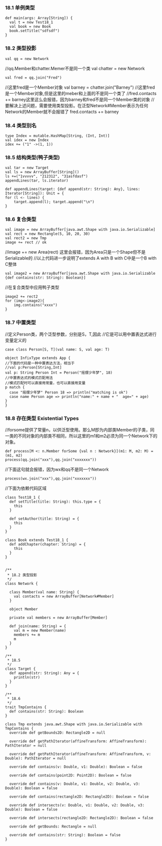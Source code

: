 ### 18.1 单例类型
	def main(args: Array[String]) {
	  val t = new Test18_1
	  val book = new Book
	  book.setTitle("sdfsdf")
	}

### 18.2 类型投影
	val qq = new Network
//qq.Member和chatter.Memer不是同一个类
	val chatter = new Network

	val fred = qq.join("Fred")
//这里fred是一个Member对象
	val barney = chatter.join("Barney") //这里fred是一个Member对象,但是这里的meber和上面的不是同一个类了
//fred.contacts += barney这里这么会报错，因为barney和fred不是同一个Member类的对象
//要解决上述问题，需要使用类型投影。在泛型Network#Member表示为任何Network的Member就不会报错了
	fred.contacts += barney

### 18.4 类型别名
	type Index = mutable.HashMap[String, (Int, Int)]
	val idex = new Index
	idex += ("1" ->(1, 1))

### 18.5 结构类型(鸭子类型)
	val tar = new Target
	val ls = new ArrayBuffer[String]()
	ls +=("1vvvvv", "212312", "31asfdasf")
	appendLines(tar, ls.iterator)
	
	def appendLines(target: {def append(str: String): Any}, lines: Iterator[String]): Unit = {
	for (l <- lines) {
		target.append(l); target.append("\n")
	}

### 18.6 复合类型
	val image = new ArrayBuffer[java.awt.Shape with java.io.Serializable]
	val rect = new Rectangle(5, 10, 20, 30)
	val rect2 = new Tmp
	image += rect // ok

  //image += new Area(rect) 这里会报错，因为Area只是一个Shape但不是Serializable的
  //以上代码进一步说明了extends A with B with C中是一个B with C整体
  
	val image2 = new ArrayBuffer[java.awt.Shape with java.io.Serializable {def contains(str: String): Boolean}]
  //在复合类型中应用鸭子类型
  
	image2 += rect2 
	for (img<-image2){
		img.contains("xxxx")
	}

### 18.7 中置类型
  //定义Person类，两个泛型参数，分别是S，T,因此
  //它是可以用中置表达式进行变量定义的
  
    case class Person[S, T](val name: S, val age: T)

    object InfixType extends App {
    //下面的代码是一种中置表达方法，相当于
    //val p:Person[String,Int]
    val p: String Person Int = Person("摇摆少年梦", 18)
    //中置表达式的模式匹配用法
    //模式匹配时可以直接用常量，也可以直接用变量
    p match {
      case "摇摆少年梦" Person 18 => println("matching is ok")
      case name Person age => println("name:" + name + "  age=" + age)
    }
    }

### 18.8 存在类型 Existential Types
  //forsome提供了常量n，以供泛型使用。那么M卽为内部类Member的子类，同一类的不同对象的内部类不相同，所以这里的m1和m2必须为同一个Network下的对象。
    
    def process[M <: n.Member forSome {val n : Network}](m1: M, m2: M) = (m1, m2)
    process(qq.join("xxx"),qq.join("xxxxxxx"))
  //下面这句就会报错，因为wx和qq不是同一个Network
  
    process(wx.join("xxx"),qq.join("xxxxxxx"))

  //下面为依赖代码区域

	class Test18_1 {
	  def setTitle(title: String): this.type = {
	    this
	  }
	
	  def setAuthor(title: String) = {
	    this
	  }
	}
	
	class Book extends Test18_1 {
	  def addChapter(chapter: String) = {
	    this
	  }
	}
	
	
	/**
	 * 18.2 类型投影
	 */
	class Network {
	
	  class Member(val name: String) {
	    val contacts = new ArrayBuffer[Network#Member]
	  }
	
	  object Member
	
	  private val members = new ArrayBuffer[Member]
	
	  def join(name: String) = {
	    val m = new Member(name)
	    members += m
	    m
	  }
	}
	
	/**
	 * 18.5
	 */
	class Target {
	  def append(str: String): Any = {
	    println(str)
	  }
	}
	
	/**
	 * 18.6
	 */
	trait TmpContains {
	  def contains(str: String): Boolean
	}
	
	class Tmp extends java.awt.Shape with java.io.Serializable with TmpContains {
	  override def getBounds2D: Rectangle2D = null
	
	  override def getPathIterator(affineTransform: AffineTransform): PathIterator = null
	
	  override def getPathIterator(affineTransform: AffineTransform, v: Double): PathIterator = null
	
	  override def contains(v: Double, v1: Double): Boolean = false
	
	  override def contains(point2D: Point2D): Boolean = false
	
	  override def contains(v: Double, v1: Double, v2: Double, v3: Double): Boolean = false
	
	  override def contains(rectangle2D: Rectangle2D): Boolean = false
	
	  override def intersects(v: Double, v1: Double, v2: Double, v3: Double): Boolean = false
	
	  override def intersects(rectangle2D: Rectangle2D): Boolean = false
	
	  override def getBounds: Rectangle = null
	
	  override def contains(str: String): Boolean = false
	}
